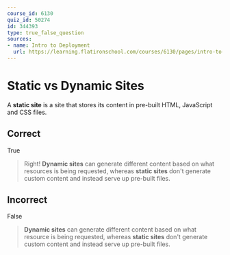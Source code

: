 ```yaml
---
course_id: 6130
quiz_id: 50274
id: 344393
type: true_false_question
sources:
- name: Intro to Deployment
  url: https://learning.flatironschool.com/courses/6130/pages/intro-to-deployment
---
```


# Static vs Dynamic Sites

A **static site** is a site that stores its content in pre-built HTML,
JavaScript and CSS files.

## Correct

True

> Right! **Dynamic sites** can generate different content based on what
> resources is being requested, whereas **static sites** don't generate custom
> content and instead serve up pre-built files.

## Incorrect

False

> **Dynamic sites** can generate different content based on what resource is
> being requested, whereas **static sites** don't generate custom content and
> instead serve up pre-built files.
